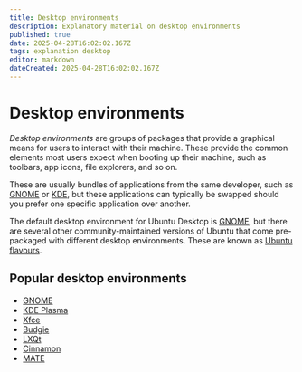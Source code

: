 ```yaml
---
title: Desktop environments
description: Explanatory material on desktop environments
published: true
date: 2025-04-28T16:02:02.167Z
tags: explanation desktop
editor: markdown
dateCreated: 2025-04-28T16:02:02.167Z
---
```



# Desktop environments

*Desktop environments* are groups of packages that provide a graphical means for users
to interact with their machine. These provide the common elements most users expect when
booting up their machine, such as toolbars, app icons, file explorers, and so on.

These are usually bundles of applications from the same developer, such as
[GNOME](/general/gnome-desktop) or [KDE](), but these applications can typically be
swapped should you prefer one specific application over another.

The default desktop environment for Ubuntu Desktop is
[GNOME](/general/gnome-desktop.md), but there are several other community-maintained
versions of Ubuntu that come pre-packaged with different desktop environments. These are
known as [Ubuntu flavours](/ubuntu/flavours).


## Popular desktop environments

* [GNOME](/general/gnome-desktop)
* [KDE Plasma]()
* [Xfce]()
* [Budgie]()
* [LXQt]()
* [Cinnamon]()
* [MATE]()
